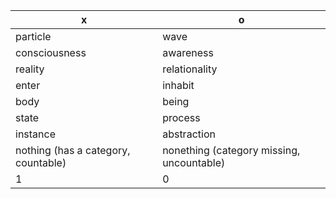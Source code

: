 | x | o |
| -- | -- |
| particle | wave |
| consciousness | awareness |
| reality | relationality |
| enter | inhabit |
| body | being |
| state | process |
| instance | abstraction |
| nothing (has a category, countable) | nonething (category missing, uncountable) |
| 1 | 0 |

